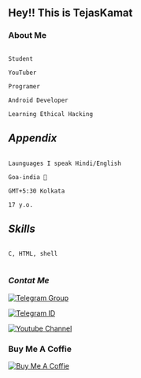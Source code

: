 ## Hey!! This is TejasKamat 

### About Me
```

Student 

YouTuber

Programer

Android Developer

Learning Ethical Hacking

```
## *Appendix*
```

Launguages I speak Hindi/English

Goa-india 🤍 

GMT+5:30 Kolkata

17 y.o.

 ```


##  *Skills*
```

C, HTML, shell


 ```



### *Contat Me*



[![Telegram Group](https://img.shields.io/badge/Telegram%20-Group-blue)](https://telegram.me/TejasKamat)

[![Telegram ID](https://img.shields.io/badge/Telegram%20-ID-blue)](https://telegram.me/DrTK001)

[![Youtube Channel](https://img.shields.io/badge/YouTube-Channel-red)](https://www.youtube.com/channel/UCOnT10XSSonfD6O2OPVvJew)


### Buy Me A Coffie
[![Buy Me A Coffie](https://img.shields.io/badge/Byu%20Me-A%20%20Coffie-9cf)](https://www.buymeacoffee.com/engage)
